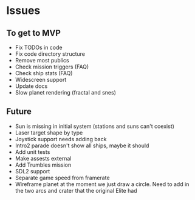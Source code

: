 # Issues

## To get to MVP
- Fix TODOs in code
- Fix code directory structure
- Remove most publics
- Check mission triggers (FAQ)
- Check ship stats (FAQ)
- Widescreen support
- Update docs
- Slow planet rendering (fractal and snes)

## Future
- Sun is missing in initial system (stations and suns can't coexist)
- Laser target shape by type
- Joystick support needs adding back
- Intro2 parade doesn't show all ships, maybe it should
- Add unit tests
- Make assests external
- Add Trumbles mission
- SDL2 support
- Separate game speed from framerate
- Wireframe planet at the moment we just draw a circle. Need to add in the two arcs and crater that the original Elite had
